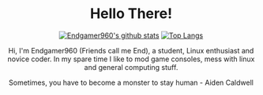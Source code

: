 <div align="center">
  <h1>Hello There! </h1>
  
[![Endgamer960's github stats](https://github-readme-stats.vercel.app/api?username=Endgamer960&theme=merko&show_icons=true)](https://github.com/Endgamer960/github-readme-stats) [![Top Langs](https://github-readme-stats.vercel.app/api/top-langs/?username=Endgamer960&layout=compact&theme=merko)](https://github.com/Endgamer960/github-readme-stats)

Hi, I'm Endgamer960 (Friends call me End), a student, Linux enthusiast and novice coder. In my spare time I like to mod game consoles, mess with linux and general computing stuff.

Sometimes, you have to become a monster to stay human - Aiden Caldwell
